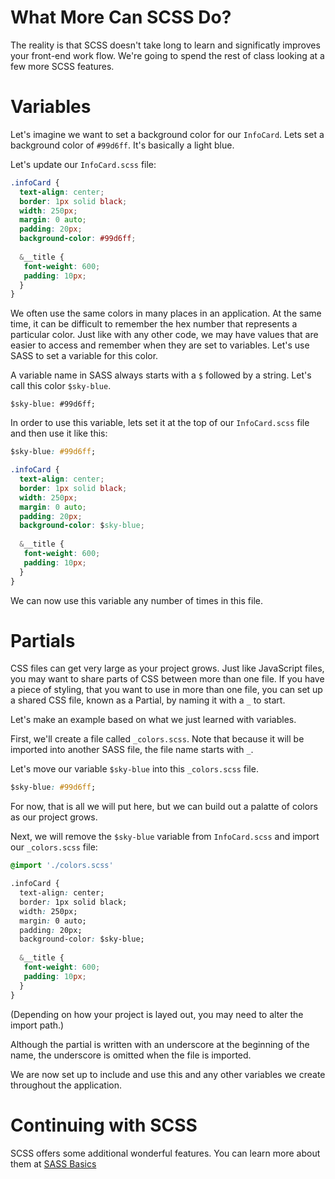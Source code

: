 # What More Can SCSS Do?

The reality is that SCSS doesn't take long to learn and significatly improves your front-end work flow. We're going to spend the rest of class looking at a few more SCSS features. 

# Variables

Let's imagine we want to set a background color for our `InfoCard`. Lets set a background color of `#99d6ff`. It's basically a light blue.

Let's update our `InfoCard.scss` file: 

``` css 
.infoCard {
  text-align: center;
  border: 1px solid black;
  width: 250px;
  margin: 0 auto;
  padding: 20px;
  background-color: #99d6ff;
  
  &__title {
   font-weight: 600;
   padding: 10px;
  } 
}

```

We often use the same colors in many places in an application. At the same time, it can be difficult to remember the hex number that represents a particular color.  Just like with any other code, we may have values that are easier to access and remember when they are set to variables. Let's use SASS to set a variable for this color.  

A variable name in SASS always starts with a `$` followed by a string. Let's call this color `$sky-blue`.

`$sky-blue: #99d6ff;`

In order to use this variable, lets set it at the top of our `InfoCard.scss` file and then use it like this: 

``` css 
$sky-blue: #99d6ff;

.infoCard {
  text-align: center;
  border: 1px solid black;
  width: 250px;
  margin: 0 auto;
  padding: 20px;
  background-color: $sky-blue;
  
  &__title {
   font-weight: 600;
   padding: 10px;
  }
}

```

We can now use this variable any number of times in this file.

# Partials

CSS files can get very large as your project grows. Just like JavaScript files, you may want to share parts of CSS between more than one file. If you have a piece of styling, that you want to use in more than one file, you can set up a shared CSS file, known as a Partial, by naming it with a `_` to start. 

Let's make an example based on what we just learned with variables.

First, we'll create a  file called `_colors.scss`. Note that because it will be imported into another SASS file, the file name starts with `_`. 

Let's move our variable `$sky-blue` into this `_colors.scss` file. 

``` css 
$sky-blue: #99d6ff;

```

For now, that is all we will put here, but we can build out a palatte of colors as our project grows.


Next, we will remove the `$sky-blue` variable from `InfoCard.scss` and import our `_colors.scss` file:

``` css 
@import './colors.scss'

.infoCard {
  text-align: center;
  border: 1px solid black;
  width: 250px;
  margin: 0 auto;
  padding: 20px;
  background-color: $sky-blue;
  
  &__title {
   font-weight: 600;
   padding: 10px;
  }
}

```

(Depending on how your project is layed out, you may need to alter the import path.)

Although the partial is written with an underscore at the beginning of the name, the underscore is omitted when the file is imported. 

We are now set up to include and use this and any other variables we create throughout the application. 

# Continuing with SCSS

SCSS offers some additional wonderful features. You can learn more about them at [SASS Basics](https://sass-lang.com/guide)
